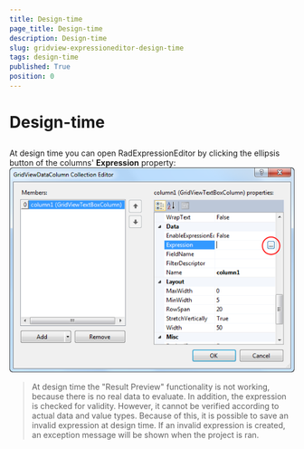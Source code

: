 ```yaml
---
title: Design-time
page_title: Design-time
description: Design-time
slug: gridview-expressioneditor-design-time
tags: design-time
published: True
position: 0
---
```


# Design-time



## 

At design time you can open RadExpressionEditor
          by clicking the ellipsis button of the columns'
          __Expression__ property:
        ![gridview-expressioneditor-design-time 001](images/gridview-expressioneditor-design-time001.png)

>At design time the "Result Preview" functionality is not working,
            because there is no real data to evaluate.
            In addition, the expression is checked for validity. However, it cannot be verified
            according to actual data and value types. Because of this, it is possible to save an invalid
            expression at design time. If an invalid expression is created,
            an exception message will be shown when the project is ran.
          
